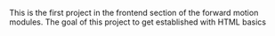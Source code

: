 This is the first project in the frontend section of the forward motion modules.  The goal of this project to get established with HTML basics